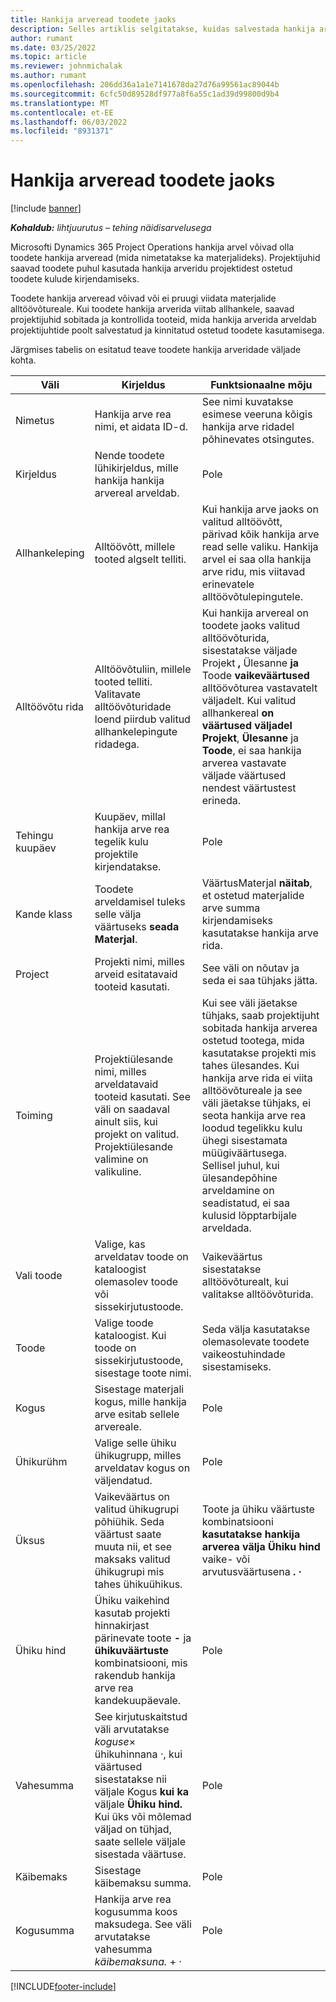 ```yaml
---
title: Hankija arveread toodete jaoks
description: Selles artiklis selgitatakse, kuidas salvestada hankija arveread toodetele ja kasutada erinevaid välju hankijatelt tooteostude kirjendamiseks.
author: rumant
ms.date: 03/25/2022
ms.topic: article
ms.reviewer: johnmichalak
ms.author: rumant
ms.openlocfilehash: 206dd36a1a1e7141678da27d76a99561ac89044b
ms.sourcegitcommit: 6cfc50d89528df977a8f6a55c1ad39d99800d9b4
ms.translationtype: MT
ms.contentlocale: et-EE
ms.lasthandoff: 06/03/2022
ms.locfileid: "8931371"
---
```

# <a name="vendor-invoice-lines-for-products"></a>Hankija arveread toodete jaoks

[!include [banner](../../includes/dataverse-preview.md)]

_**Kohaldub:** lihtjuurutus – tehing näidisarvelusega_

Microsofti Dynamics 365 Project Operations hankija arvel võivad olla toodete hankija arveread (mida nimetatakse ka materjalideks). Projektijuhid saavad toodete puhul kasutada hankija arveridu projektidest ostetud toodete kulude kirjendamiseks.

Toodete hankija arveread võivad või ei pruugi viidata materjalide alltöövõtureale. Kui toodete hankija arverida viitab allhankele, saavad projektijuhid sobitada ja kontrollida tooteid, mida hankija arverida arveldab projektijuhtide poolt salvestatud ja kinnitatud ostetud toodete kasutamisega.

Järgmises tabelis on esitatud teave toodete hankija arveridade väljade kohta.

| Väli | Kirjeldus | Funktsionaalne mõju |
| --- | --- | --- |
| Nimetus | Hankija arve rea nimi, et aidata ID-d. | See nimi kuvatakse esimese veeruna kõigis hankija arve ridadel põhinevates otsingutes. |
| Kirjeldus | Nende toodete lühikirjeldus, mille hankija hankija arvereal arveldab. | Pole |
| Allhankeleping | Alltöövõtt, millele tooted algselt telliti. | Kui hankija arve jaoks on valitud alltöövõtt, pärivad kõik hankija arve read selle valiku. Hankija arvel ei saa olla hankija arve ridu, mis viitavad erinevatele alltöövõtulepingutele. |
| Alltöövõtu rida | Alltöövõtuliin, millele tooted telliti. Valitavate alltöövõturidade loend piirdub valitud allhankelepingute ridadega. | Kui hankija arvereal on toodete jaoks valitud alltöövõturida, sisestatakse väljade Projekt **,** Ülesanne **ja** Toode **vaikeväärtused** alltöövõturea vastavatelt väljadelt. Kui valitud allhankereal **on väärtused väljadel Projekt**, **Ülesanne** ja **Toode**, ei saa hankija arverea vastavate väljade väärtused nendest väärtustest erineda. |
| Tehingu kuupäev | Kuupäev, millal hankija arve rea tegelik kulu projektile kirjendatakse. | Pole|
| Kande klass | Toodete arveldamisel tuleks selle välja väärtuseks **seada Materjal**. | VäärtusMaterjal **näitab**, et ostetud materjalide arve summa kirjendamiseks kasutatakse hankija arve rida. |
| Project | Projekti nimi, milles arveid esitatavaid tooteid kasutati. | See väli on nõutav ja seda ei saa tühjaks jätta. |
| Toiming | Projektiülesande nimi, milles arveldatavaid tooteid kasutati. See väli on saadaval ainult siis, kui projekt on valitud. Projektiülesande valimine on valikuline. | Kui see väli jäetakse tühjaks, saab projektijuht sobitada hankija arverea ostetud tootega, mida kasutatakse projekti mis tahes ülesandes. Kui hankija arve rida ei viita alltöövõtureale ja see väli jäetakse tühjaks, ei seota hankija arve rea loodud tegelikku kulu ühegi sisestamata müügiväärtusega. Sellisel juhul, kui ülesandepõhine arveldamine on seadistatud, ei saa kulusid lõpptarbijale arveldada. |
| Vali toode | Valige, kas arveldatav toode on kataloogist olemasolev toode või sissekirjutustoode. | Vaikeväärtus sisestatakse alltöövõturealt, kui valitakse alltöövõturida. |
| Toode | Valige toode kataloogist. Kui toode on sissekirjutustoode, sisestage toote nimi. | Seda välja kasutatakse olemasolevate toodete vaikeostuhindade sisestamiseks. |
| Kogus | Sisestage materjali kogus, mille hankija arve esitab sellele arvereale. | Pole |
| Ühikurühm | Valige selle ühiku ühikugrupp, milles arveldatav kogus on väljendatud. | Pole |
| Üksus | Vaikeväärtus on valitud ühikugrupi põhiühik. Seda väärtust saate muuta nii, et see maksaks valitud ühikugrupi mis tahes ühikuühikus. | Toote ja ühiku väärtuste kombinatsiooni **kasutatakse hankija arverea välja Ühiku hind** vaike- või arvutusväärtusena **.** **·** |
| Ühiku hind | Ühiku vaikehind kasutab projekti hinnakirjast pärinevate toote **-** ja **ühikuväärtuste** kombinatsiooni, mis rakendub hankija arve rea kandekuupäevale. | Pole |
| Vahesumma | See kirjutuskaitstud väli arvutatakse *koguse*&times; ühikuhinnana *·*, kui väärtused sisestatakse nii väljale Kogus **kui ka** väljale **Ühiku hind.** Kui üks või mõlemad väljad on tühjad, saate sellele väljale sisestada väärtuse. | Pole |
| Käibemaks | Sisestage käibemaksu summa. | Pole |
| Kogusumma | Hankija arve rea kogusumma koos maksudega. See väli arvutatakse vahesumma *käibemaksuna.* + *·* | Pole |

[!INCLUDE[footer-include](../../includes/footer-banner.md)]
